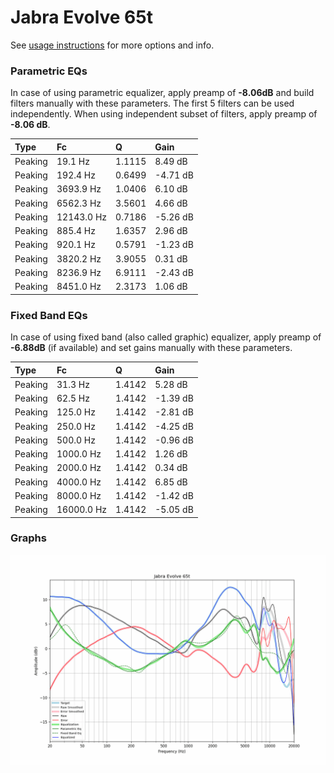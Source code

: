 # Jabra Evolve 65t
See [usage instructions](https://github.com/jaakkopasanen/AutoEq#usage) for more options and info.

### Parametric EQs
In case of using parametric equalizer, apply preamp of **-8.06dB** and build filters manually
with these parameters. The first 5 filters can be used independently.
When using independent subset of filters, apply preamp of **-8.06 dB**.

| Type    | Fc         |      Q | Gain     |
|:--------|:-----------|:-------|:---------|
| Peaking | 19.1 Hz    | 1.1115 | 8.49 dB  |
| Peaking | 192.4 Hz   | 0.6499 | -4.71 dB |
| Peaking | 3693.9 Hz  | 1.0406 | 6.10 dB  |
| Peaking | 6562.3 Hz  | 3.5601 | 4.66 dB  |
| Peaking | 12143.0 Hz | 0.7186 | -5.26 dB |
| Peaking | 885.4 Hz   | 1.6357 | 2.96 dB  |
| Peaking | 920.1 Hz   | 0.5791 | -1.23 dB |
| Peaking | 3820.2 Hz  | 3.9055 | 0.31 dB  |
| Peaking | 8236.9 Hz  | 6.9111 | -2.43 dB |
| Peaking | 8451.0 Hz  | 2.3173 | 1.06 dB  |

### Fixed Band EQs
In case of using fixed band (also called graphic) equalizer, apply preamp of **-6.88dB**
(if available) and set gains manually with these parameters.

| Type    | Fc         |      Q | Gain     |
|:--------|:-----------|:-------|:---------|
| Peaking | 31.3 Hz    | 1.4142 | 5.28 dB  |
| Peaking | 62.5 Hz    | 1.4142 | -1.39 dB |
| Peaking | 125.0 Hz   | 1.4142 | -2.81 dB |
| Peaking | 250.0 Hz   | 1.4142 | -4.25 dB |
| Peaking | 500.0 Hz   | 1.4142 | -0.96 dB |
| Peaking | 1000.0 Hz  | 1.4142 | 1.26 dB  |
| Peaking | 2000.0 Hz  | 1.4142 | 0.34 dB  |
| Peaking | 4000.0 Hz  | 1.4142 | 6.85 dB  |
| Peaking | 8000.0 Hz  | 1.4142 | -1.42 dB |
| Peaking | 16000.0 Hz | 1.4142 | -5.05 dB |

### Graphs
![](./Jabra%20Evolve%2065t.png)